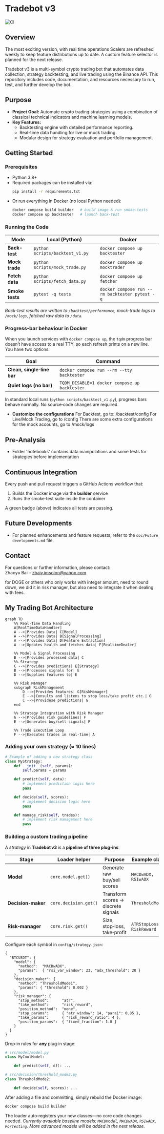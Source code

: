 # Tradebot v3
![CI](https://github.com/ZBaiY/tradebotv3/actions/workflows/ci.yml/badge.svg)

## Overview
The most exciting version, with real time operations
Scalers are refreshed weekly to keep feature distributions up to date.
A custom feature selector is planned for the next release.

Tradebot v3 is a multi-symbol crypto trading bot that automates data collection, strategy backtesting, and live trading using the Binance API. This repository includes code, documentation, and resources necessary to run, test, and further develop the bot.

## Purpose
- **Project Goal:** Automate crypto trading strategies using a combination of classical technical indicators and machine learning models.
- **Key Features:** 
  - Backtesting engine with detailed performance reporting.
  - Real-time data handling for live or mock trading.
  - Modular design for strategy evaluation and portfolio management.

## Getting Started

### Prerequisites
- Python 3.8+
- Required packages can be installed via:
  ```bash
  pip install -r requirements.txt
  ```
- Or run everything in Docker (no local Python needed):
  ```bash
  docker compose build builder   # build image & run smoke‑tests
  docker compose up backtester   # launch back‑test
  ```

### Running the Code

| Mode | Local (Python) | Docker |
|------|----------------|--------|
| **Back-test** | `python scripts/backtest_v1.py` | `docker compose up backtester` |
| **Mock trade** | `python scripts/mock_trade.py` | `docker compose up mocktrader` |
| **Fetch data** | `python scripts/fetch_data.py` | `docker compose up fetcher` |
| **Smoke tests** | `pytest -q tests` | `docker compose run --rm backtester pytest -q` |

_Back-test results are written to `/backtest/performance`, mock-trade logs to `/mock/logs`, fetched raw data to `/data`._

### Progress-bar behaviour in Docker

When you launch services with `docker compose up`, the `tqdm` progress bar  
doesn’t have access to a real TTY, so each refresh prints on a new line.  
You have two options:

| Goal | Command |
|------|---------|
| **Clean, single‑line bar** | `docker compose run --rm --tty backtester` |
| **Quiet logs (no bar)** | `TQDM_DISABLE=1 docker compose up backtester` |

In standard local runs (`python scripts/backtest_v1.py`), progress bars behave normally. No source‑code changes are required.

- **Customize the configurations**
  For Backtest, go to: /backtest/config
  For Live/Mock Trading, go to /config
  There are some extra configurations for the mock accounts, go to /mock/logs

## Pre-Analysis
- Folder 'notebooks' contains data manipulations and some tests for strategies before implementation

## Continuous Integration

Every push and pull request triggers a GitHub Actions workflow that:

1. Builds the Docker image via the **builder** service  
2. Runs the smoke‑test suite inside the container

A green badge (above) indicates all tests are passing.

## Future Developments
- For planned enhancements and feature requests, refer to the `doc/Future developments.md` file.


## Contact
For questions or further information, please contact:  
Zhaoyu Bai – zbaiy.imsoion@yahoo.com


for DOGE or others who only works with integer amount, need to round down, we did it in risk manager, but also need to integrate it when dealing with fees.

## My Trading Bot Architecture

```mermaid
graph TD
    %% Real-Time Data Handling
    A[RealTimeDataHandler]
    A -->|Provides Data| C[Model]
    A -->|Provides Data| B[SignalProcessing]
    A -->|Provides Data| D[Feature Extraction]
    A -->|Updates health and fetches data| F[RealtimeDealer]

    %% Model & Signal Processing
    B -->|Provides processed data| C
    %% Strategy
    C -->|Provides predictions| E[Strategy]
    B -->|Processes signals for| E
    D -->|Supplies features to| E

    %% Risk Manager
    subgraph RiskManagement
        D -->|Provides features| G[RiskManager]
        E -->|Consults and listens to stop loss/take profit etc.| G
        C -->|Providese predictions| G
    end

    %% Strategy Integration with Risk Manager
    G -->|Provides risk guidelines| F
    E -->|Generates buy/sell signals| F

    %% Trade Execution Loop
    F -->|Executes trades in real-time| A
```

### Adding your own strategy (≈ 10 lines)

```python
# Example of adding a new strategy class
class MyStrategy:
    def __init__(self, params):
        self.params = params

    def predict(self, data):
        # implement prediction logic here
        pass

    def decide(self, scores):
        # implement decision logic here
        pass

    def manage_risk(self, trades):
        # implement risk management here
        pass
```

### Building a custom trading pipeline

A *strategy* in **Tradebot v3** is a **pipeline of three plug‑ins**:

| Stage | Loader helper | Purpose | Example class |
|-------|---------------|---------|---------------|
| **Model** | `core.model.get()` | Generate raw buy/sell scores | `MACDwADX, RSIwADX` |
| **Decision‑maker** | `core.decision.get()` | Transform scores → discrete signals | `ThresholdMode1` |
| **Risk‑manager** | `core.risk.get()` | Size, stop‑loss, take‑profit | `ATRStopLoss`, `RiskReward` |

Configure each symbol in `config/strategy.json`:

```jsonc
{
  "BTCUSDT": {
    "model": {
      "method":  "MACDwADX",
      "params":  { "rsi_var_window": 23, "adx_threshold": 20 }
    },
    "decision_maker": {
      "method": "ThresholdMode1",
      "params": { "threshold": 0.002 }
    },
    "risk_manager": {
      "stop_method":      "atr",
      "take_method":      "risk_reward",
      "position_method":  "none",
      "stop_params":      { "atr_window": 14, "para1": 0.05 },
      "take_params":      { "risk_reward_ratio": 4 },
      "position_params":  { "fixed_fraction": 1.0 }
    }
  }
}
```

Drop‑in rules for **any** plug‑in stage:

```python
# src/model/model.py
class MyCoolModel:

    def predict(self, df): ...

# src/decision/threshold_mode2.py
class ThresholdMode2:

    def decide(self, scores): ...

```

After adding a file and committing, simply rebuild the Docker image:

```bash
docker compose build builder
```

The loader auto‑registers your new classes—no core code changes needed.
*Currently available baseline models: `MACDModel`, `MACDwADX`, `RSIwADX`, `ForTesting`.  More advanced models will be added in the next release.*